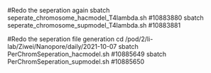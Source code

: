 #Redo the seperation again
sbatch seperate_chromosome_hacmodel_T4lambda.sh #10883880
sbatch seperate_chromosome_supmodel_T4lambda.sh #10883881


#Redo the seperation file generation
cd /pod/2/li-lab/Ziwei/Nanopore/daily/2021-10-07
sbatch PerChromSeperation_hacmodel.sh #10885649
sbatch PerChromSeperation_supmodel.sh #10885650
